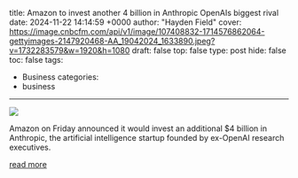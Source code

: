 title: Amazon to invest another 4 billion in Anthropic OpenAIs biggest rival
date: 2024-11-22 14:14:59 +0000
author: "Hayden Field"
cover: https://image.cnbcfm.com/api/v1/image/107408832-1714576862064-gettyimages-2147920468-AA_19042024_1633890.jpeg?v=1732283579&w=1920&h=1080
draft: false
top: false
type: post
hide: false
toc: false
tags:
  - Business
categories:
  - business
---

![](https://image.cnbcfm.com/api/v1/image/107408832-1714576862064-gettyimages-2147920468-AA_19042024_1633890.jpeg?v=1732283579&w=1920&h=1080)

Amazon on Friday announced it would invest an additional $4 billion in Anthropic, the artificial intelligence startup founded by ex-OpenAI research executives.

[read more](https://www.cnbc.com/2024/11/22/amazon-to-invest-another-4-billion-in-anthropic-openais-biggest-rival.html)
